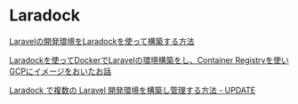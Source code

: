 # Laradock

[Laravelの開発環境をLaradockを使って構築する方法](https://tadaken3.hatenablog.jp/entry/laradock-laravel)

[Laradockを使ってDockerでLaravelの環境構築をし、Container Registryを使いGCPにイメージをおいたお話](http://tech.innovation.co.jp/2017/09/22/aa.html)

[Laradock で複数の Laravel 開発環境を構築し管理する方法 - UPDATE](https://upd.world/laradock-multiple-de/)

